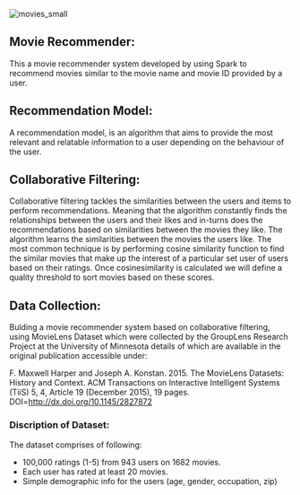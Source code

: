 


![movies_small](https://github.com/ranjeetha-virdi/Movie-Recommender/assets/81987445/f51acf3b-b2a0-4057-925f-13c47a0091c4)





## Movie Recommender:
This a movie recommender system developed by using Spark to recommend movies similar to the movie name and movie ID provided by a user.


## Recommendation Model:
A recommendation model, is an algorithm that aims to provide the most relevant and relatable information to a user depending on the behaviour of the user.

## Collaborative Filtering:

Collaborative filtering tackles the similarities between the users and items to perform recommendations. Meaning that the algorithm constantly finds the relationships between the users and their likes and in-turns does the recommendations based on similarities between the movies they like. The algorithm learns the similarities between the movies the users like. The most common technique is by performing cosine similarity function to find the similar movies that make up the interest of a particular set user of users based on their ratings. Once cosinesimilarity is calculated we will define a quality threshold to sort movies based on these scores.

## Data Collection:

Bulding a movie recommender system based on collaborative filtering, using MovieLens Dataset which were collected by the GroupLens Research Project
at the University of Minnesota details of which are available in the original publication accessible under:

F. Maxwell Harper and Joseph A. Konstan. 2015. The MovieLens Datasets: History and Context. ACM Transactions on Interactive Intelligent Systems (TiiS) 5, 4, Article 19 (December 2015), 19 pages.
DOI=http://dx.doi.org/10.1145/2827872
 
### Discription of Dataset: 
The dataset comprises of following:
    
- 100,000 ratings (1-5) from 943 users on 1682 movies. 
- Each user has rated at least 20 movies. 
- Simple demographic info for the users (age, gender, occupation, zip)


